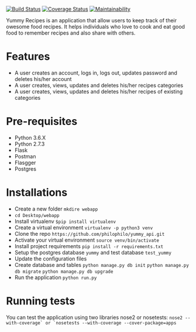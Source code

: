 [![Build Status](https://travis-ci.org/philophilo/yummy_api.svg?branch=master)](https://travis-ci.org/philophilo/yummy_api) [![Coverage Status](https://coveralls.io/repos/github/philophilo/yummy_api/badge.svg)](https://coveralls.io/github/philophilo/yummy_api) [![Maintainability](https://api.codeclimate.com/v1/badges/5e39cd477a45d4144b68/maintainability)](https://codeclimate.com/github/philophilo/yummy_api/maintainability)


Yummy Recipes is an application that allow users to keep track of their owesome food recipes. It helps individuals who love to cook and eat good food to remember recipes and also share with others.

# Features
* A user creates an account, logs in, logs out, updates password and deletes his/her account
* A user creates, views, updates and deletes his/her recipes categories
* A user creates, views, updates and deletes his/her recipes of existing categories

# Pre-requisites
* Python 3.6.X
* Python 2.7.3
* Flask
* Postman
* Flasgger
* Postgres

# Installations

* Create a new folder  ``mkdire webapp``
* ``cd Desktop/webapp``
* Install virtualenv ``$pip install virtualenv``
* Create a virtual environment ``virtualenv -p python3 venv``
* Clone the repo ``https://github.com/philophilo/yummy_api.git``
* Activate your virtual environment `source venv/bin/activate`
* Install project requirements ``pip install -r requirements.txt``
* Setup the postgres database ``yummy`` and test database ``test_yummy``
* Update the configuration files
* Create database and tables ``python manage.py db init`` ``python manage.py db migrate`` ``python manage.py db upgrade``
* Run the application ``python run.py``

# Running tests
You can test the application using two libraries nose2 or nosetests: ``nose2 --with-coverage` or `nosetests --with-coverage --cover-package=apps``
